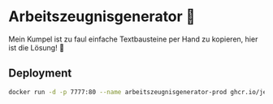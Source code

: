 # Arbeitszeugnisgenerator 📑

Mein Kumpel ist zu faul einfache Textbausteine per Hand zu kopieren, hier ist die Lösung! 🎉

## Deployment

```bash
docker run -d -p 7777:80 --name arbeitszeugnisgenerator-prod ghcr.io/jesperbeisner/arbeitszeugnisgenerator:latest
```
